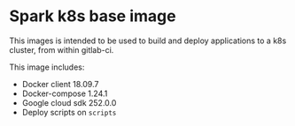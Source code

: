 # Spark k8s base image

This images is intended to be used to build and deploy applications to a k8s cluster, from
within gitlab-ci.

This image includes:
 * Docker client 18.09.7
 * Docker-compose 1.24.1
 * Google cloud sdk 252.0.0
 * Deploy scripts on `scripts`
